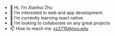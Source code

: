 - 👋 Hi, I’m Xianhui Zhu
- 👀 I’m interested in web and app development. 
- 🌱 I’m currently learning react native. 
- 💞️ I’m looking to collaborate on any great projects
- 📫 How to reach me: xz2715@nyu.edu

<!---
EddieSource/EddieSource is a ✨ special ✨ repository because its `README.md` (this file) appears on your GitHub profile.
You can click the Preview link to take a look at your changes.
--->
